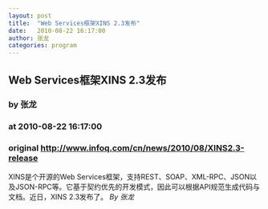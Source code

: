```yaml
---
layout: post
title:  "Web Services框架XINS 2.3发布"
date:   2010-08-22 16:17:00
author: 张龙
categories: program
---
```


## Web Services框架XINS 2.3发布
### by 张龙
### at 2010-08-22 16:17:00
### original <http://www.infoq.com/cn/news/2010/08/XINS2.3-release>

XINS是个开源的Web Services框架，支持REST、SOAP、XML-RPC、JSON以及JSON-RPC等。它基于契约优先的开发模式，因此可以根据API规范生成代码与文档。近日，XINS 2.3发布了。 <i>By 张龙</i>